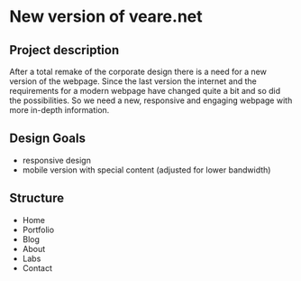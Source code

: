 # New version of veare.net

## Project description
After a total remake of the corporate design there is a need for a new version of the webpage. Since the last version the internet and the requirements for a modern webpage have changed quite a bit and so did the possibilities. So we need a new, responsive and engaging webpage with more in-depth information.

## Design Goals
- responsive design
- mobile version with special content (adjusted for lower bandwidth)

## Structure
- Home
- Portfolio
- Blog
- About
- Labs
- Contact
